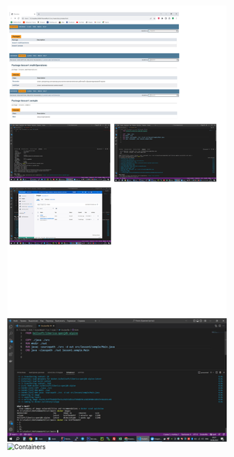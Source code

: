 ![all](src/test/screenshot/file_all.jpg)
![itog](src/test/screenshot/itog.jpg)
![Containers](src/test/screenshot/Containers.png)